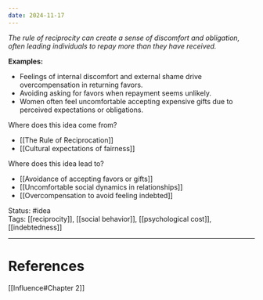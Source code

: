 ```yaml
---
date: 2024-11-17
---
```

_The rule of reciprocity can create a sense of discomfort and obligation, often leading individuals to repay more than they have received._

**Examples:**
- Feelings of internal discomfort and external shame drive overcompensation in returning favors.
- Avoiding asking for favors when repayment seems unlikely.
- Women often feel uncomfortable accepting expensive gifts due to perceived expectations or obligations.

Where does this idea come from?  
- [[The Rule of Reciprocation]]
- [[Cultural expectations of fairness]]

Where does this idea lead to?  
- [[Avoidance of accepting favors or gifts]]
- [[Uncomfortable social dynamics in relationships]]
- [[Overcompensation to avoid feeling indebted]]

Status: #idea  
Tags:  [[reciprocity]], [[social behavior]], [[psychological cost]], [[indebtedness]]

---
# References
[[Influence#Chapter 2]]